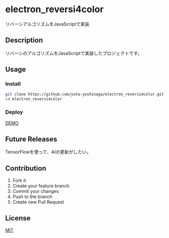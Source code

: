 # electron_reversi4color
リバーシアルゴリズムをJavaScriptで実装

## Description
リバーシのアルゴリズムをJavaScriptで実装したプロジェクトです。

## Usage
### Install
```sh
git clone https://github.com/yuta-yoshinaga/electron_reversi4color.git
cd electron_reversi4color
```

### Deploy
[DEMO](https://yuta-yoshinaga.github.io/electron_reversi4color/)

## Future Releases
TensorFlowを使って、AIの更新がしたい。

## Contribution
1. Fork it  
2. Create your feature branch  
3. Commit your changes  
4. Push to the branch  
5. Create new Pull Request

## License
[MIT](LICENSE)